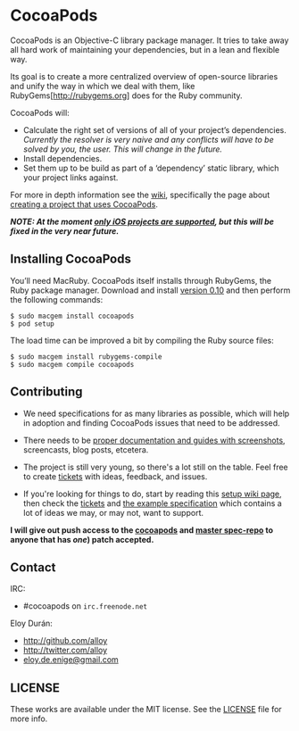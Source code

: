 # CocoaPods

CocoaPods is an Objective-C library package manager. It tries to take away all
hard work of maintaining your dependencies, but in a lean and flexible way.

Its goal is to create a more centralized overview of open-source libraries and
unify the way in which we deal with them, like RubyGems[http://rubygems.org]
does for the Ruby community.

CocoaPods will:

* Calculate the right set of versions of all of your project’s dependencies.
  _Currently the resolver is very naive and any conflicts will have to be solved
  by you, the user. This will change in the future._
* Install dependencies.
* Set them up to be build as part of a ‘dependency’ static library, which your
  project links against.

For more in depth information see the [wiki][wiki], specifically the page about
[creating a project that uses CocoaPods][wiki-create].


**_NOTE: At the moment [only iOS projects are supported][ticket], but this will
be fixed in the very near future._**

## Installing CocoaPods

You’ll need MacRuby. CocoaPods itself installs through RubyGems, the Ruby
package manager. Download and install [version 0.10][macruby] and then perform
the following commands:

    $ sudo macgem install cocoapods
    $ pod setup

The load time can be improved a bit by compiling the Ruby source files:

    $ sudo macgem install rubygems-compile
    $ sudo macgem compile cocoapods


## Contributing

* We need specifications for as many libraries as possible, which will help in
  adoption and finding CocoaPods issues that need to be addressed.

* There needs to be [proper documentation and guides with screenshots][wiki],
  screencasts, blog posts, etcetera.

* The project is still very young, so there's a lot still on the table. Feel
  free to create [tickets][tickets] with ideas, feedback, and issues.

* If you're looking for things to do, start by reading this
  [setup wiki page][dev-setup], then check the [tickets][tickets] and
  [the example specification][example-spec] which contains a lot of ideas we
  may, or may not, want to support.

**I will give out push access to the [cocoapods][cocoapods] and
[master spec-repo][cocoapods-specs] to anyone that has _one_) patch accepted.**


## Contact

IRC:

* #cocoapods on `irc.freenode.net`

Eloy Durán:

* http://github.com/alloy
* http://twitter.com/alloy
* eloy.de.enige@gmail.com


## LICENSE

These works are available under the MIT license. See the [LICENSE][license] file
for more info.


[macruby]: http://www.macruby.org/files
[cocoapods]: https://github.com/alloy/cocoapods
[cocoapods-specs]: https://github.com/alloy/cocoapods-specs
[tickets]: https://github.com/alloy/cocoapods/issues
[ticket]: https://github.com/alloy/cocoapods/issues/3
[example-spec]: https://github.com/alloy/cocoapods/blob/master/examples/PodSpec.podspec
[dev-setup]: https://github.com/alloy/cocoapods/wiki/Setting-up-for-development-on-CocoaPods
[wiki-create]: https://github.com/alloy/cocoapods/wiki/Creating-a-project-that-uses-CocoaPods
[wiki]: https://github.com/alloy/cocoapods/wiki/_pages
[license]: cocoa-pods/blob/master/LICENSE
